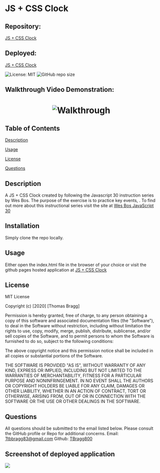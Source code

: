 # JS + CSS Clock

##  Repository: 
[JS + CSS Clock](https://github.com/TBragg800/)

##  Deployed:
[JS + CSS Clock](https://tbragg800.github.io//)

![License: MIT](https://img.shields.io/badge/License-MIT-brightgreen.svg)
![GitHub repo size](https://img.shields.io/github/repo-size/TBragg800/)

## Walkthrough Video Demonstration: 
# <p align="center">![Walkthrough](./assets/.gif)</p>

## Table of Contents
  [Description](#Description)

  [Usage](#Usage)

  [License](#License)

  [Questions](#Questions)
  
## Description
  A JS + CSS Clock created by following the Javascript 30 instruction series by Wes Bos. The purpose of the exercise is to practice key events, 
  . To find out more about this instructional series visit the site at [Wes Bos JavaScript 30](https://javascript30.com/)

## Installation
  Simply clone the repo locally.

## Usage
  Either open the index.html file in the browser of your choice or visit the github pages hosted application at [JS + CSS Clock](https://tbragg800.github.io//)

## License
  MIT License

Copyright (c) [2020] [Thomas Bragg]

Permission is hereby granted, free of charge, to any person obtaining a copy
of this software and associated documentation files (the "Software"), to deal
in the Software without restriction, including without limitation the rights
to use, copy, modify, merge, publish, distribute, sublicense, and/or sell
copies of the Software, and to permit persons to whom the Software is
furnished to do so, subject to the following conditions:

The above copyright notice and this permission notice shall be included in all
copies or substantial portions of the Software.

THE SOFTWARE IS PROVIDED "AS IS", WITHOUT WARRANTY OF ANY KIND, EXPRESS OR
IMPLIED, INCLUDING BUT NOT LIMITED TO THE WARRANTIES OF MERCHANTABILITY,
FITNESS FOR A PARTICULAR PURPOSE AND NONINFRINGEMENT. IN NO EVENT SHALL THE
AUTHORS OR COPYRIGHT HOLDERS BE LIABLE FOR ANY CLAIM, DAMAGES OR OTHER
LIABILITY, WHETHER IN AN ACTION OF CONTRACT, TORT OR OTHERWISE, ARISING FROM,
OUT OF OR IN CONNECTION WITH THE SOFTWARE OR THE USE OR OTHER DEALINGS IN THE
SOFTWARE.

## Questions
  All questions should be submitted to the email listed below. Please consult the GitHub profile or Repo for additional concerns. 
  Email: Ttbbragg83@gmail.com
  Github: [TBragg800](http://github.com/TBragg800)

## Screenshot of deployed application
![](./assets/.png)

